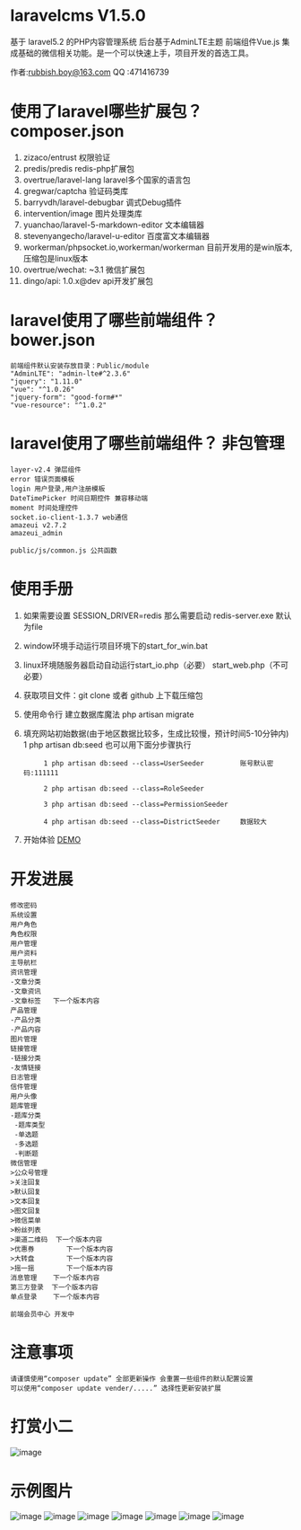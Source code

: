 
# laravelcms V1.5.0
基于 laravel5.2 的PHP内容管理系统  后台基于AdminLTE主题  前端组件Vue.js 集成基础的微信相关功能。是一个可以快速上手，项目开发的首选工具。

作者:rubbish.boy@163.com
QQ	:471416739

#	使用了laravel哪些扩展包？ composer.json
1. zizaco/entrust 权限验证
2. predis/predis redis-php扩展包
3. overtrue/laravel-lang laravel多个国家的语言包
4. gregwar/captcha 验证码类库
5. barryvdh/laravel-debugbar 调式Debug插件
6. intervention/image 图片处理类库
7. yuanchao/laravel-5-markdown-editor 文本编辑器
8. stevenyangecho/laravel-u-editor 百度富文本编辑器
9. workerman/phpsocket.io,workerman/workerman  目前开发用的是win版本, 压缩包是linux版本
10. overtrue/wechat: ~3.1	微信扩展包
11. dingo/api: 1.0.x@dev	api开发扩展包

#	laravel使用了哪些前端组件？ bower.json

	前端组件默认安装存放目录：Public/module
	"AdminLTE": "admin-lte#^2.3.6"
    "jquery": "1.11.0"
    "vue": "^1.0.26"
    "jquery-form": "good-form#*"
    "vue-resource": "^1.0.2"

#	laravel使用了哪些前端组件？ 非包管理
	layer-v2.4 弹层组件
	error 错误页面模板
	login 用户登录,用户注册模板
	DateTimePicker 时间日期控件 兼容移动端
	moment 时间处理控件
	socket.io-client-1.3.7 web通信
	amazeui	v2.7.2
	amazeui_admin 
	
	public/js/common.js 公共函数

#	使用手册
1. 如果需要设置 SESSION_DRIVER=redis 那么需要启动 redis-server.exe  默认为file

2. window环境手动运行项目环境下的start_for_win.bat

3. linux环境随服务器启动自动运行start_io.php（必要）  start_web.php（不可必要）

4. 获取项目文件：git clone 或者 github 上下载压缩包

5. 使用命令行 建立数据库魔法
    php artisan migrate
	
6. 填充网站初始数据(由于地区数据比较多，生成比较慢，预计时间5-10分钟内)	
		1 php artisan db:seed 也可以用下面分步骤执行
		
			1 php artisan db:seed --class=UserSeeder		 账号默认密码:111111
		
			2 php artisan db:seed --class=RoleSeeder
		
			3 php artisan db:seed --class=PermissionSeeder
		
			4 php artisan db:seed --class=DistrictSeeder	 数据较大
		
7. 开始体验
	[DEMO](http://demo.dc918.com)
	
#	开发进展

	修改密码 
	系统设置
	用户角色
	角色权限
	用户管理
	用户资料
	主导航栏
	资讯管理 
	-文章分类
	-文章资讯
	-文章标签	下一个版本内容
	产品管理	
	-产品分类	
	-产品内容	
	图片管理 
	链接管理 
	-链接分类
	-友情链接
	日志管理 
	信件管理 
	用户头像 
	题库管理	
	-题库分类	
	 -题库类型
	 -单选题
	 -多选题
	 -判断题
	微信管理 	
	>公众号管理 
	>关注回复	
	>默认回复	
	>文本回复	 
	>图文回复	 
	>微信菜单	 
	>粉丝列表	 
	>渠道二维码	下一个版本内容 
	>优惠券		下一个版本内容
	>大转盘		下一个版本内容 
	>摇一摇		下一个版本内容 
	消息管理 	下一个版本内容
	第三方登录  下一个版本内容
	单点登录    下一个版本内容
	
	前端会员中心 开发中
	
	

#	注意事项
	请谨慎使用“composer update” 全部更新操作 会重置一些组件的默认配置设置
	可以使用“composer update vender/.....” 选择性更新安装扩展
	
#	打赏小二
![image](https://github.com/q1082121/laravelcms/blob/master/public/images/alipay.jpg)

#	示例图片
![image](https://github.com/q1082121/laravelcms/blob/master/public/images/home/demo/1.png)
![image](https://github.com/q1082121/laravelcms/blob/master/public/images/home/demo/2.png)
![image](https://github.com/q1082121/laravelcms/blob/master/public/images/home/demo/3.png)
![image](https://github.com/q1082121/laravelcms/blob/master/public/images/home/demo/4.png)
![image](https://github.com/q1082121/laravelcms/blob/master/public/images/home/demo/5.png)
![image](https://github.com/q1082121/laravelcms/blob/master/public/images/home/demo/6.png)
![image](https://github.com/q1082121/laravelcms/blob/master/public/images/home/demo/7.png)